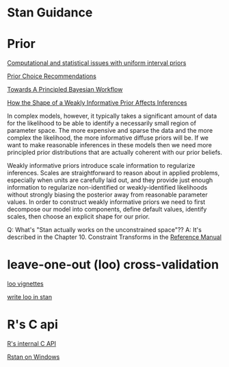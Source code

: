 # Stan Guidance

# Prior

[Computational and statistical issues with uniform interval priors](https://statmodeling.stat.columbia.edu/2017/11/28/computational-statistical-issues-uniform-interval-priors/)

[Prior Choice Recommendations](https://github.com/stan-dev/stan/wiki/Prior-Choice-Recommendations)

[Towards A Principled Bayesian Workflow](https://betanalpha.github.io/assets/case_studies/principled_bayesian_workflow.html)

[How the Shape of a Weakly Informative Prior Affects Inferences](https://mc-stan.org/users/documentation/case-studies/weakly_informative_shapes.html)

In complex models, however, it typically takes a significant amount of data for the likelihood to be able to identify a necessarily small region of parameter space. The more expensive and sparse the data and the more complex the likelihood, the more informative diffuse priors will be. If we want to make reasonable inferences in these models then we need more principled prior distributions that are actually coherent with our prior beliefs.

Weakly informative priors introduce scale information to regularize inferences. Scales are straightforward to reason about in applied problems, especially when units are carefully laid out, and they provide just enough information to regularize non-identified or weakly-identified likelihoods without strongly biasing the posterior away from reasonable parameter values. In order to construct weakly informative priors we need to first decompose our model into components, define default values, identify scales, then choose an explicit shape for our prior.



Q: What's "Stan actually works on the unconstrained space"?? A: It's described in the Chapter 10. Constraint Transforms in the [Reference Manual](https://mc-stan.org/docs/2_24/functions-reference-2_24.pdf)

# leave-one-out (loo) cross-validation

[loo vignettes](https://github.com/stan-dev/loo/tree/master/vignettes)

[write loo in stan](https://mc-stan.org/loo/articles/loo2-with-rstan.html)


# R's C api

[R's internal C API](https://github.com/hadley/r-internals)

[Rstan on Windows](https://discourse.mc-stan.org/t/rstan-on-windows/16673)
